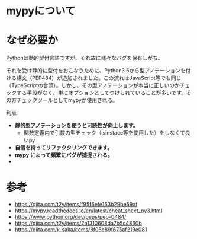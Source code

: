 # mypyについて

# なぜ必要か

Pythonは動的型付言語ですが、それ故に様々なバグを保有しがち。

それを受け静的に型付をおこなうために、Python3.5から型アノテーションを付ける構文（PEP484）が追加されました。この流れはJavaScript等でも同じ（TypeScriptの台頭）。しかし、その型アノテーションが本当に正しいのかチェックする手段がなく、単にオプションとしてつけられていることが多いです。その方チェックツールとしてmypyが使用される。

利点

- **静的型アノテーションを使うと可読性が向上します。**
  - 関数定義内で引数の型チェック（isinstace等を使用した）をしなくて良いpy 
- **自信を持ってリファクタリングできます。**
- **mypy によって頻繁にバグが捕捉される。**
- 

# 参考

- https://qiita.com/t2y/items/f95f6efe163b29be59af
- https://mypy.readthedocs.io/en/latest/cheat_sheet_py3.html
- https://www.python.org/dev/peps/pep-0484/
- https://qiita.com/t2y/items/2a1310608da7b5c4860b
- https://qiita.com/k-saka/items/8f05c89f675af219e081